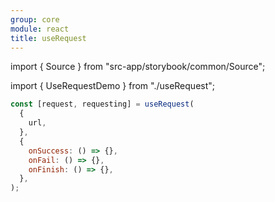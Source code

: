 ```yaml
---
group: core
module: react
title: useRequest
---
```


import { Source } from "src-app/storybook/common/Source";

import { UseRequestDemo } from "./useRequest";

<UseRequestDemo />

```jsx
const [request, requesting] = useRequest(
  {
    url,
  },
  {
    onSuccess: () => {},
    onFail: () => {},
    onFinish: () => {},
  },
);
```

<Source path="src-core/react/useRequest.ts" />
